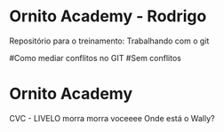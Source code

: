 # Ornito Academy - Rodrigo
Repositório para o treinamento: Trabalhando com o git

#Como mediar conflitos no GIT
#Sem conflitos
# Ornito Academy
CVC - LIVELO
morra
morra voceeee
Onde está o Wally?